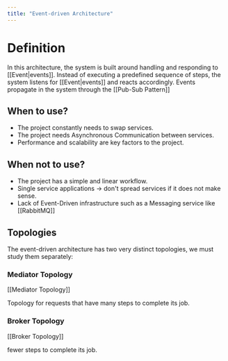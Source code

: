 ```yaml
---
title: "Event-driven Architecture"
---
```


# Definition

In this architecture, the system is built around handling and responding to [[Event|events]]. Instead of executing a predefined sequence of steps, the system listens for [[Event|events]] and reacts accordingly. Events propagate in the system through the [[Pub-Sub Pattern]]

## When to use?

- The project constantly needs to swap services.
- The project needs Asynchronous Communication between services.
- Performance and scalability are key factors to the project.

## When not to use?

- The project has a simple and linear workflow.
- Single service applications -> don't spread services if it does not make sense.
- Lack of Event-Driven infrastructure such as a Messaging service like [[RabbitMQ]]

## Topologies

The event-driven architecture has two very distinct topologies, we must study them separately:

### Mediator Topology

[[Mediator Topology]]

Topology for requests that have many steps to complete its job.

### Broker Topology

[[Broker Topology]]

fewer steps to complete its job.
